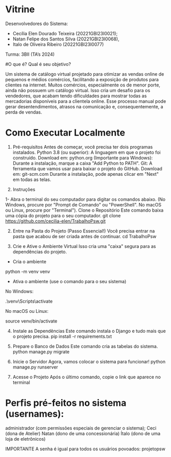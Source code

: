 # Vitrine

Desenvolvedores do Sistema:
- Cecília Elen Dourado Teixeira (20221GBI23I0021);
- Natan Felipe dos Santos Silva (20221GBI23I0068),
- Italo de Oliveira Ribeiro (20221GBI23I0077)

Turma: 3BII 
(TA’s 2024)

#O que é? Qual é seu objetivo?

Um sistema de catálogo virtual projetado para otimizar as vendas online de pequenos e médios comércios, facilitando a exposição de produtos para clientes na internet.
Muitos comércios, especialmente os de menor porte, ainda não possuem um catálogo virtual. Isso cria um desafio para os vendedores, que acabam tendo dificuldades para mostrar todas as mercadorias disponíveis para a clientela online. Esse processo manual pode gerar desentendimentos, atrasos na comunicação e, consequentemente, a perda de vendas.

# Como Executar Localmente
1. Pré-requisitos
Antes de começar, você precisa ter dois programas instalados.
Python 3.8 (ou superior): A linguagem em que o projeto foi construído.
Download em: python.org
(Importante para Windows): Durante a instalação, marque a caixa "Add Python to PATH".
Git: A ferramenta que vamos usar para baixar o projeto do GitHub.
Download em: git-scm.com
Durante a instalação, pode apenas clicar em "Next" em todas as telas.

2. Instruções
   
1- Abra o terminal do seu computador para digitar os comandos abaixo.
(No Windows, procure por "Prompt de Comando" ou "PowerShell". No macOS ou Linux, procure por "Terminal").
Clone o Repositório
Este comando baixa uma cópia do projeto para o seu computador.
 git clone https://github.com/cecilia-elen/TrabalhoPsw.git

2. Entre na Pasta do Projeto (Passo Essencial!)
Você precisa entrar na pasta que acabou de ser criada antes de continuar.
cd TrabalhoPsw


3. Crie e Ative o Ambiente Virtual
Isso cria uma "caixa" segura para as dependências do projeto.


- Cria o ambiente

 python -m venv venv
 
- Ativa o ambiente (use o comando para o seu sistema)

No Windows:

.\venv\Scripts\activate

No macOS ou Linux:

source venv/bin/activate

4. Instale as Dependências
Este comando instala o Django e tudo mais que o projeto precisa.
  pip install -r requirements.txt
  
5. Prepare o Banco de Dados
Este comando cria as tabelas do sistema.
 python manage.py migrate
 
6. Inicie o Servidor
Agora, vamos colocar o sistema para funcionar!
python manage.py runserver

7. Acesse o Projeto
Após o último comando, copie o link que aparece no terminal 


# Perfis pré-feitos no sistema (usernames):

administrador (com permissões especiais de gerenciar o sistema);
Ceci (dona de Atelier)
Natan (dono de uma concessionária)
Ítalo (dono de uma loja de eletrônicos)

IMPORTANTE A senha é igual para todos os usuários povoados: projetopsw

